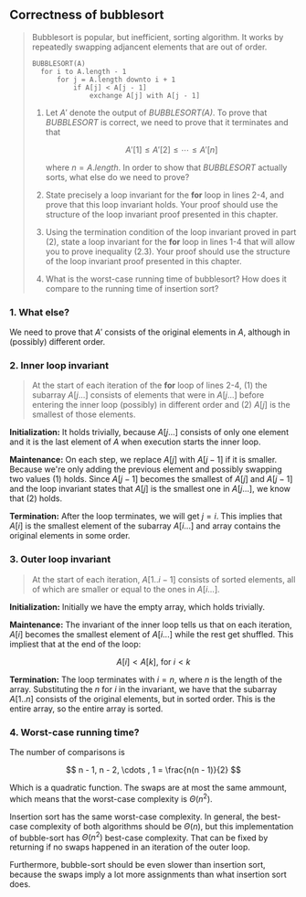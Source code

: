 ## Correctness of bubblesort

> Bubblesort is popular, but inefficient, sorting algorithm. It works by
> repeatedly swapping adjancent elements that are out of order.
>
>     BUBBLESORT(A)
>       for i to A.length - 1
>           for j = A.length downto i + 1
>               if A[j] < A[j - 1]
>                   exchange A[j] with A[j - 1]
>
> 1. Let $A'$ denote the output of *BUBBLESORT(A)*. To prove that *BUBBLESORT*
>    is correct, we need to prove that it terminates and that
>
>    $$ A'[1] \leq A'[2] \leq \cdots \leq A'[n] \tag{2.5}$$
>
>    where $n = A.length$. In order to show that *BUBBLESORT* actually sorts,
>    what else do we need to prove?
>
> 2. State precisely a loop invariant for the **for** loop in lines 2-4, and
>    prove that this loop invariant holds. Your proof should use the structure
>    of the loop invariant proof presented in this chapter.
>
> 3. Using the termination condition of the loop invariant proved in part (2),
>    state a loop invariant for the **for** loop in lines 1-4 that will allow
>    you to prove inequality (2.3). Your proof should use the structure of the
>    loop invariant proof presented in this chapter.
>
> 4. What is the worst-case running time of bubblesort? How does it compare to
>    the running time of insertion sort?

### 1. What else?

We need to prove that $A'$ consists of the original elements in $A$, although
in (possibly) different order.

### 2. Inner loop invariant

> At the start of each iteration of the **for** loop of lines 2-4, (1) the
> subarray $A[j...]$ consists of elements that were in $A[j...]$ before
> entering the inner loop (possibly) in different order and (2) $A[j]$ is the
> smallest of those elements.

**Initialization:** It holds trivially, because $A[j...]$ consists of only
one element and it is the last element of $A$ when execution starts the inner
loop.

**Maintenance:** On each step, we replace $A[j]$ with $A[j - 1]$ if it is
smaller. Because we're only adding the previous element and possibly swapping
two values (1) holds. Since $A[j-1]$ becomes the smallest of $A[j]$ and
$A[j-1]$ and the loop invariant states that $A[j]$ is the smallest one in
$A[j...]$, we know that (2) holds.

**Termination:** After the loop terminates, we will get $j = i$. This implies
that $A[i]$ is the smallest element of the subarray $A[i...]$ and array
contains the original elements in some order.

### 3. Outer loop invariant

> At the start of each iteration, $A[1..i-1]$ consists of sorted elements, all
> of which are smaller or equal to the ones in $A[i...]$.

**Initialization:** Initially we have the empty array, which holds trivially.

**Maintenance:** The invariant of the inner loop tells us that on each
iteration, $A[i]$ becomes the smallest element of $A[i...]$ while the rest get
shuffled. This impliest that at the end of the loop:

$$ A[i] < A[k] \text{, for } i < k $$

**Termination:** The loop terminates with $i = n$, where $n$ is the length of
the array. Substituting the $n$ for $i$ in the invariant, we have that the
subarray $A[1..n]$ consists of the original elements, but in sorted order.
This is the entire array, so the entire array is sorted.

### 4. Worst-case running time?

The number of comparisons is

$$ n - 1, n - 2, \cdots , 1 = \frac{n(n - 1)}{2} $$

Which is a quadratic function. The swaps are at most the same ammount, which
means that the worst-case complexity is $\Theta(n^2)$.

Insertion sort has the same worst-case complexity. In general, the best-case
complexity of both algorithms should be $\Theta(n)$, but this implementation
of bubble-sort has $\Theta(n^2)$ best-case complexity. That can be fixed by
returning if no swaps happened in an iteration of the outer loop.

Furthermore, bubble-sort should be even slower than insertion sort, because
the swaps imply a lot more assignments than what insertion sort does.
